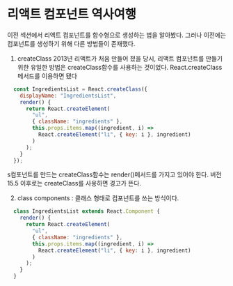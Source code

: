 # 리액트 컴포넌트 역사여행

이전 섹션에서 리액트 컴포넌트를 함수형으로 생성하는 법을 알아봤다.
그러나 이전에는 컴포넌트를 생성하기 위해 다른 방법들이 존재했다.

1. createClass
2013년 리액트가 처음 만들어 졌을 당시, 리액트 컴포넌트를 만들기 위한 유일한 방법은 createClass함수를 사용하는 것이었다.
React.createClass 메서드를 이용하면 됐다
```javascript
  const IngredientsList = React.createClass({
    displayName: "IngredientsList",
    render() {
      return React.createElement(
        "ul",
        { className: "ingredients" },
        this.props.items.map((ingredient, i) =>
          React.createElement("li", { key: i }, ingredient)
        )
      );
    }
  });
```
s컴포넌트를 만드는 createClass함수는 render()메서드를 가지고 있어야 한다.
버전 15.5 이후로는 createClass를 사용하면 경고가 뜬다.

2. class components : 클래스 형태로 컴포넌트를 쓰는 방식이다.
```javascript
  class IngredientsList extends React.Component {
    render() {
      return React.createElement(
        "ul",
        { className: "ingredients" },
        this.props.items.map((ingredient, i) =>
          React.createElement("li", { key: i }, ingredient)
        )
      );
    }
  }
```
